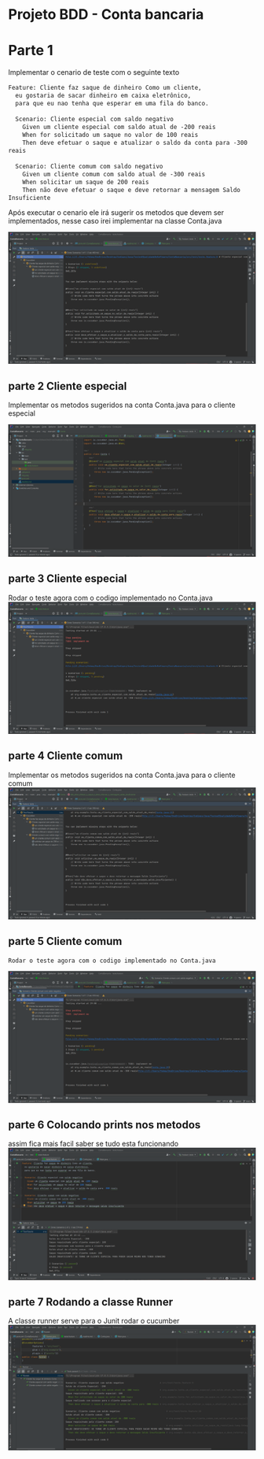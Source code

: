 # Projeto BDD - Conta bancaria

# Parte 1
 Implementar o cenario de teste com o seguinte texto

```cucumber
Feature: Cliente faz saque de dinheiro Como um cliente,
  eu gostaria de sacar dinheiro em caixa eletrônico,
  para que eu nao tenha que esperar em uma fila do banco.

  Scenario: Cliente especial com saldo negativo
    Given um cliente especial com saldo atual de -200 reais
    When for solicitado um saque no valor de 100 reais
    Then deve efetuar o saque e atualizar o saldo da conta para -300 reais

  Scenario: Cliente comum com saldo negativo
    Given um cliente comum com saldo atual de -300 reais
    When solicitar um saque de 200 reais
    Then não deve efetuar o saque e deve retornar a mensagem Saldo Insuficiente
```

Após executar o cenario ele irá sugerir os metodos que devem ser implementados, nesse caso irei implementar na classe
Conta.java

![img.png](imgs/img.png)

## parte 2 Cliente especial
 Implementar os metodos sugeridos na conta Conta.java para o cliente especial
 
![img_1.png](imgs/img_1.png)

## parte 3 Cliente especial
 Rodar o teste agora com o codigo implementado no Conta.java
 ![img3.png](imgs/img3.png)

## parte 4 Cliente comum
 Implementar os metodos sugeridos na conta Conta.java para o cliente comum
![img4.png](imgs/img4.png)

## parte 5 Cliente comum
    Rodar o teste agora com o codigo implementado no Conta.java
![img5.png](imgs/img5.png)

## parte 6 Colocando prints nos metodos
assim fica mais facil saber se tudo esta funcionando
![img.png](imgs/img6.png)

## parte 7 Rodando a classe Runner
A classe runner serve para o Junit rodar o cucumber
![img.png](imgs/img7.png)